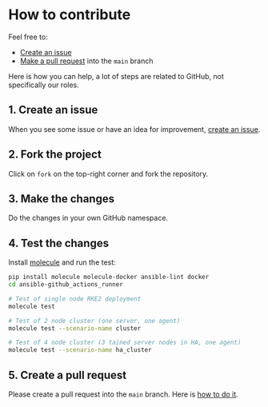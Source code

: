 # How to contribute

Feel free to:

- [Create an issue](https://help.github.com/articles/creating-an-issue/)
- [Make a pull request](https://services.github.com/on-demand/github-cli/open-pull-request-github) into the `main` branch

Here is how you can help, a lot of steps are related to GitHub, not specifically our roles.

## 1. Create an issue

When you see some issue or have an idea for improvement, [create an issue](https://github.com/lablabs/ansible-role-rke2/issues).

## 2. Fork the project

Click on `fork` on the top-right corner and fork the repository.

## 3. Make the changes

Do the changes in your own GitHub namespace.

## 4. Test the changes

Install [molecule](https://molecule.readthedocs.io/en/stable/) and run the test:

```bash
pip install molecule molecule-docker ansible-lint docker
cd ansible-github_actions_runner

# Test of single node RKE2 deployment
molecule test

# Test of 2 node cluster (one server, one agent)
molecule test --scenario-name cluster

# Test of 4 node cluster (3 tained server nodes in HA, one agent)
molecule test --scenario-name ha_cluster
```

## 5. Create a pull request

Please create a pull request into the `main` branch. Here is [how to do it](https://help.github.com/en/github/collaborating-with-issues-and-pull-requests/creating-a-pull-request-from-a-fork).
